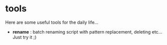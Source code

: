 # tools

Here are some useful tools for the daily life...


* **rename** : batch renaming script with pattern replacement, deleting etc... Just try it ;)

